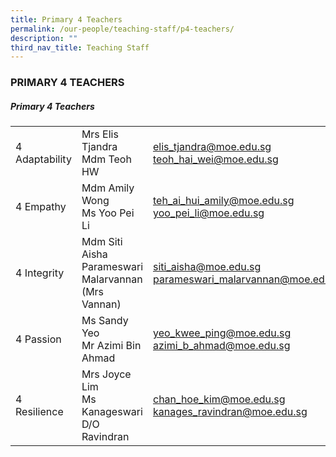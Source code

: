 ```yaml
---
title: Primary 4 Teachers
permalink: /our-people/teaching-staff/p4-teachers/
description: ""
third_nav_title: Teaching Staff
---
```

### PRIMARY 4 TEACHERS

##### Primary 4 Teachers

|  	|  	|  	|
|---	|---	|---	|
| 4 Adaptability 	| Mrs Elis Tjandra<br> Mdm Teoh HW 	| [elis\_tjandra@moe.edu.sg](mailto:elis_tjandra@moe.edu.sg) <br>[teoh\_hai\_wei@moe.edu.sg](mailto:teoh_hai_wei@moe.edu.sg) 	|
| 4 Empathy 	| Mdm Amily Wong<br>Ms Yoo Pei Li 	| [teh\_ai\_hui\_amily@moe.edu.sg](mailto:teh_ai_hui_amily@moe.edu.sg) <br>[yoo\_pei_li@moe.edu.sg](mailto:yoo_pei_li@schools.gov.sg) 	|
| 4 Integrity<br> 	| Mdm Siti Aisha<br>Parameswari Malarvannan (Mrs Vannan) 	| [siti\_aisha@moe.edu.sg](mailto:siti_aisha@moe.edu.sg) <br>[parameswari\_malarvannan@moe.edu.sg](mailto:parameswari_malarvannan@moe.edu.sg) 	|
| 4 Passion 	| Ms Sandy Yeo<br>Mr Azimi Bin Ahmad	| [yeo\_kwee\_ping@moe.edu.sg](mailto:yeo_kwee_ping@moe.edu.sg) <br>[azimi\_b\_ahmad@moe.edu.sg](mailto:azimi_b_ahmad@moe.edu.sg)	|
| 4 Resilience 	| Mrs Joyce Lim<br>Ms Kanageswari D/O Ravindran 	| [chan\_hoe\_kim@moe.edu.sg](mailto:joyce_lim_joon_hen@me.edu.sg) <br>[kanages\_ravindran@moe.edu.sg](mailto:kanageswari_ravindran@moe.edu.sg) 	|